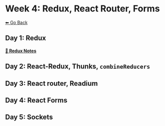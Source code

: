 # Week 4: Redux, React Router, Forms
[⬅ Go Back](../README.md)

## Day 1: Redux
#### [🔗 Redux Notes](./day-15-redux/redux.md)

## Day 2: React-Redux, Thunks, `combineReducers`

## Day 3: React router, Readium

## Day 4: React Forms

## Day 5: Sockets